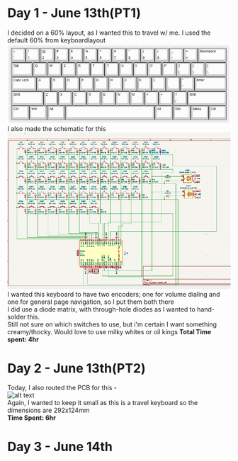 # Day 1 - June 13th(PT1)

I decided on a 60% layout, as I wanted this to travel w/ me. I used the default 60% from keyboardlayout <br>
![alt text](Assets/layout.png)<br>
I also made the schematic for this<br>
![alt text](Assets/schematic.png)<br>
I wanted this keyboard to have two encoders; one for volume dialing and one for general page navigation, so I put them both there<br>
I did use a diode matrix, with through-hole diodes as I wanted to hand-solder this.<BR>
Still not sure on which switches to use, but i'm certain I want something creamy/thocky. Would love to use milky whites or oil kings
**Total Time spent: 4hr**

# Day 2 - June 13th(PT2)

Today, I also routed the PCB for this -<br>
![alt text](Assets/pcb.png) <br>
Again, I wanted to keep it small as this is a travel keyboard so the dimensions are 292x124mm<br>
**Time Spent: 6hr**

# Day 3 - June 14th
